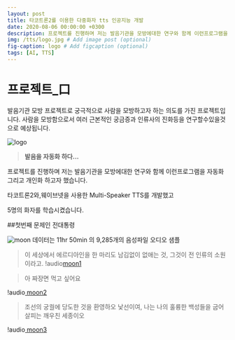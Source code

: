 ```yaml
---
layout: post
title: 타코트론2를 이용한 다중화자 tts 인공지능 개발
date: 2020-08-06 00:00:00 +0300
description: 프로젝트를 진행하며 저는 발음기관을 모방에대한 연구와 함께 이런프로그램을 자동화 그리고 개인화 하고자 했습니다. # Add post description (optional)
img: /tts/logo.jpg # Add image post (optional)
fig-caption: logo # Add figcaption (optional)
tags: [AI, TTS]
---
```


# **프로젝트_口**

발음기관 모방 프로젝트로 궁극적으로 사람을 모방하고자 하는 의도를 가진 프로젝트입니다.
사람을 모방함으로서 여러 근본적인 궁금증과 인류사의 진화등을 연구할수있을것으로 예상됩니다.

![logo](({{site.baseurl}}/assets/img/tts/logo.png))
> **발음을 자동화 하다...**

프로젝트를 진행하며 저는 발음기관을 모방에대한 연구와 함께 이런프로그램을
자동화 그리고 개인화 하고자 했습니다.

타코트론2와,웨이브넷을 사용한 Multi-Speaker TTS를 개발했고

5명의 화자를 학습시켰습니다. 



##첫번째 문제인 전대통령

![moon](({{site.baseurl}}/assets/img/tts/mooon2.png))
데이터는 11hr 50min 의 9,285개의 음성파일
오디오 샘플      

>
>이 세상에서 에르디아인을 한 마리도 남김없이 없애는 것,
그것이 전 인류의 소원이라고.
>!audio[moon1]({{site.baseurl}}/assets/audio/tts/moon1.wav)

>
>아 짜장면 먹고 싶어요

!audio[ moon2 ]({{site.baseurl}}/assets/audio/tts/moon2.wav)

>
>조선의 궁궐에 당도한 것을 환영하오 낯선이여,
나는 나의 훌륭한 백성들을 굽어살피는 깨우친 세종이오


!audio[ moon3 ]({{site.baseurl}}/assets/audio/tts/moon3.wav)